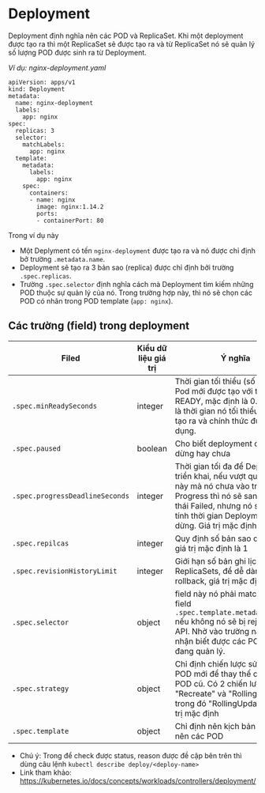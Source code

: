 # Deployment
Deployment định nghĩa nên các POD và ReplicaSet. Khi một deployment được tạo ra thì một ReplicaSet sẽ được tạo ra và từ ReplicaSet nó sẽ quản lý số lượng POD được sinh ra từ Deployment.

*Ví dụ: nginx-deployment.yaml*
```
apiVersion: apps/v1
kind: Deployment
metadata:
  name: nginx-deployment
  labels:
    app: nginx
spec:
  replicas: 3
  selector:
    matchLabels:
      app: nginx
  template:
    metadata:
      labels:
        app: nginx
    spec:
      containers:
      - name: nginx
        image: nginx:1.14.2
        ports:
        - containerPort: 80
```
Trong ví dụ này
* Một Deplyment có tến `nginx-deployment` được tạo ra và nó được chỉ định bở trường `.metadata.name`.
* Deployment sẽ tạo ra 3 bản sao (replica) được chỉ định bởi trường `.spec.replicas`.
* Trường `.spec.selector` định nghĩa cách mà Deployment tìm kiếm những POD thuộc sự quản lý của nó. Trong trường hợp này, thì nó sẽ chọn các POD có nhãn trong POD template (`app: nginx`).

## Các trường (field) trong deployment
|Filed|Kiểu dữ liệu giá trị|Ý nghĩa|
|-----|-----|-------|
|`.spec.minReadySeconds`|integer|Thời gian tối thiểu (số giây) mà Pod mới được tạo với trạng thái READY, mặc định là 0. Có nghĩa là thời gian nó tối thiểu nó được tạo ra và chính thức được sử dụng.|
|`.spec.paused`|boolean|Cho biết deployment đã tạm dừng hay chưa|
|`.spec.progressDeadlineSeconds`|integer|Thời gian tối đa để Deployment triển khai, nếu vượt quá thời gian này mà nó chưa vào trạng thái Progress thì nó sẽ sang trạng thái Failed, nhưng nó sẽ không tính thời gian Deployment bị tạm dừng. Giá trị mặc định là 600|
|`.spec.repilcas`|integer|Quy định số bản sao của POD, giá trị mặc định là 1|
|`.spec.revisionHistoryLimit`|integer|Giới hạn số bản ghi lịch sử của ReplicaSets, để dễ dàng rollback, giá trị mặc định là 10|
|`.spec.selector`|object|field này nó phải match với lại field `.spec.template.metadata.labels` nếu không nó sẽ bị reject bới API. Nhờ vào trường này mà nó nhận biết được các POD mà nó đang quản lý.|
|`.spec.strategy`|object|Chỉ định chiến lược sử dụng các POD mới để thay thế cho các POD cũ. Có 2 chiến lược: "Recreate" và "RollingUpdate" trong đó "RollingUpdate" là giá trị mặc định|
|`.spec.template`|object|Chỉ định nên kịch bản xây dựng nên các POD|
* Chú ý: Trong để check được status, reason được đề cập bên trên thì dùng câu lệnh `kubectl describe deploy/<deploy-name>`
* Link tham khảo: https://kubernetes.io/docs/concepts/workloads/controllers/deployment/
